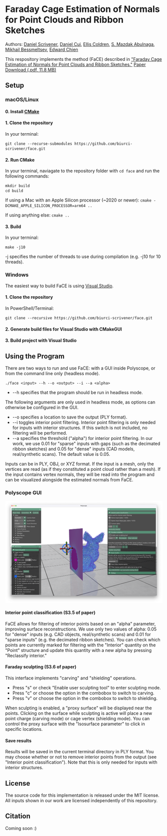 # Faraday Cage Estimation of Normals for Point Clouds and Ribbon Sketches

Authors: [Daniel Scrivener](http://scrivener.studio), [Daniel Cui](https://www.linkedin.com/in/danielcui0426), [Ellis Coldren](http://especiallyellis.com/), [S. Mazdak Abulnaga](https://people.csail.mit.edu/abulnaga/), [Mikhail Bessmeltsev](https://www-labs.iro.umontreal.ca/~bmpix/), [Edward Chien](https://cs-people.bu.edu/edchien/)

This respository implements the method (FaCE) described in ["Faraday Cage Estimation of Normals for Point Clouds and Ribbon Sketches."](https://scrivener.studio/faraday)
[Paper Download (.pdf, 11.8 MB)](https://scrivener.studio/files/faraday_small.pdf)

## Setup

### macOS/Linux

#### 0. Install [CMake](https://cmake.org/download/)

#### 1. Clone the repository

In your terminal:
```
git clone --recurse-submodules https://github.com/biurci-scrivener/face.git
```

#### 2. Run CMake

In your terminal, naviagate to the repository folder with `cd face` and run the following commands:
```
mkdir build
cd build
```

If using a Mac with an Apple Silicon processor (~2020 or newer): `cmake -DCMAKE_APPLE_SILICON_PROCESSOR=arm64 ..`

If using anything else: `cmake ..`

#### 3. Build

In your terminal:

```
make -j10
```

-j specifies the number of threads to use during compilation (e.g. -j10 for 10 threads).

### Windows

The easiest way to build FaCE is using [Visual Studio](https://visualstudio.microsoft.com/).

#### 1. Clone the repository

In PowerShell/Terminal:
```
git clone --recursive https://github.com/biurci-scrivener/face.git
```

#### 2. Generate build files for Visual Studio with CMakeGUI

#### 3. Build project with Visual Studio

## Using the Program

There are two ways to run and use FaCE: with a GUI inside Polyscope, or from the command line only (headless mode). 

```
./face <input> --h --o <output> --i --a <alpha>
```
- --h specifies that the program should be run in headless mode.

The following arguments are only used in headless mode, as options can otherwise be configured in the GUI.

- --o specifies a location to save the output (PLY format).
- --i toggles interior point filtering. Interior point filtering is only needed for inputs with interior structures. If this switch is not included, no filtering will be performed. 
- --a specifies the threshold ("alpha") for interior point filtering. In our work, we use 0.01 for "sparse" inputs with gaps (such as the decimated ribbon sketches) and 0.05 for "dense" inputs (CAD models, real/synthetic scans). The default value is 0.05.


Inputs can be in PLY, OBJ, or XYZ format. If the input is a mesh, only the vertices are read (as if they constituted a point cloud rather than a mesh). If the input contains vertex normals, they will be read into the program and can be visualized alongside the estimated normals from FaCE.

### Polyscope GUI

![Polyscope GUI after loading "bunny" input. There is a 2D slice plane that plots the max. field strength and a visualization of the input points with their estimated normals.](UI.png)

#### Interior point classification (S3.5 of paper)

FaCE allows for filtering of interior points based on an "alpha" parameter, improving surface reconstructions. We use only two values of alpha: 0.05 for "dense" inputs (e.g. CAD objects, real/synthetic scans) and 0.01 for "sparse inputs" (e.g. the decimated ribbon sketches). You can check which points are currently marked for filtering with the "Interior" quantity on the "Point" structure and update this quantity with a new alpha by pressing "Reclassify interior."

#### Faraday sculpting (S3.6 of paper)

This interface implements "carving" and "shielding" operations. 
- Press "s" or check "Enable user sculpting tool" to enter sculpting mode.
- Press "c" or choose the option in the combobox to switch to carving.
- Press "v" or choose the option in the combobox to switch to shielding.

When sculpting is enabled, a "proxy surface" will be displayed near the points. Clicking on the surface while sculpting is active will place a new point charge (carving mode) or cage vertex (shielding mode). You can control the proxy surface with the "Isosurface parameter" to click in specific locations.

#### Save results

Results will be saved in the current terminal directory in PLY format. You may choose whether or not to remove interior points from the output (see "Interior point classification"). Note that this is only needed for inputs with interior structures.

## License

The source code for this implementation is released under the MIT license. All inputs shown in our work are licensed independently of this repository.

## Citation

Coming soon :​)




